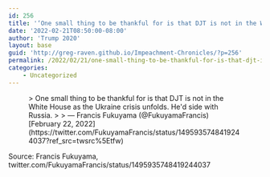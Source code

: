 ```yaml
---
id: 256
title: '‘One small thing to be thankful for is that DJT is not in the White House as the Ukraine crisis unfolds. He’d side with Russia.’'
date: '2022-02-21T08:50:00-08:00'
author: 'Trump 2020'
layout: base
guid: 'http://greg-raven.github.io/Impeachment-Chronicles/?p=256'
permalink: /2022/02/21/one-small-thing-to-be-thankful-for-is-that-djt-is-not-in-the-white-house-as-the-ukraine-crisis-unfolds-hed-side-with-russia/
categories:
    - Uncategorized
---
```


<figure class="wp-block-embed is-type-rich is-provider-twitter wp-block-embed-twitter"><div class="wp-block-embed__wrapper">> One small thing to be thankful for is that DJT is not in the White House as the Ukraine crisis unfolds. He'd side with Russia.
> 
> — Francis Fukuyama (@FukuyamaFrancis) [February 22, 2022](https://twitter.com/FukuyamaFrancis/status/1495935748419244037?ref_src=twsrc%5Etfw)

<script async="" charset="utf-8" src="https://platform.twitter.com/widgets.js"></script></div></figure>Source: Francis Fukuyama, twitter.com/FukuyamaFrancis/status/1495935748419244037